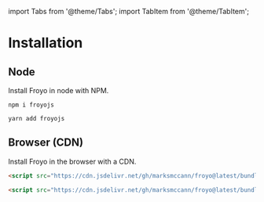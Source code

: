 import Tabs from '@theme/Tabs';
import TabItem from '@theme/TabItem';

# Installation

## Node

Install Froyo in node with NPM.

<Tabs>
<TabItem value="npm" label="npm" default>

```shell
npm i froyojs
```

</TabItem>
<TabItem value="yarn" label="Yarn">

```shell
yarn add froyojs
```

</TabItem>
</Tabs>

## Browser (CDN)

Install Froyo in the browser with a CDN.

<Tabs>
<TabItem value="production" label="Prod" default>

```html
<script src="https://cdn.jsdelivr.net/gh/marksmccann/froyo@latest/bundles/froyojs.min.js"></script>
```

</TabItem>
<TabItem value="development" label="Dev">

```html
<script src="https://cdn.jsdelivr.net/gh/marksmccann/froyo@latest/bundles/froyojs.js"></script>
```

</TabItem>
</Tabs>
